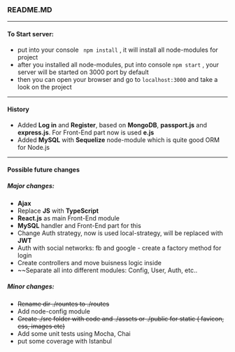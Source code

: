 ### README.MD

------------

#### To Start server:
- put into your console ` npm install` , it will install all node-modules for project
- after you installed all node-modules, put into console `npm start` , your server will be started on 3000 port by default
- then you can open your browser and go to `localhost:3000` and take a look on the project

------------



#### History
- Added **Log in** and **Register**, based on **MongoDB**, **passport.js** and **express.js**. For Front-End part now is used **e.js**
- Added **MySQL** with **Sequelize** node-module which is quite good ORM for Node.js

------------


#### Possible future changes
##### Major changes: 
- **Ajax**
- Replace **JS** with **TypeScript**
- **React.js** as main Front-End module
- **MySQL** handler and Front-End part for this
- Change Auth strategy, now is used local-strategy, will be replaced with **JWT**
- Auth with social networks: fb and google - create a factory method for login
- Create controllers and move buisness logic inside
- ~~Separate all into different modules: Config, User, Auth, etc..

##### Minor changes:
- ~~Rename dir ./rountes to ./routes~~
- Add node-config module
- ~~Create ./src folder with code and ./assets or ./public for static ( favicon, css, images etc)~~
- Add some unit tests using Mocha, Chai
- put some coverage with Istanbul


